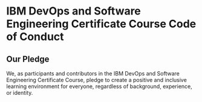# IBM DevOps and Software Engineering Certificate Course Code of Conduct

## Our Pledge

We, as participants and contributors in the IBM DevOps and Software Engineering Certificate Course, pledge to create a positive and inclusive learning environment for everyone, regardless of background, experience, or identity.


